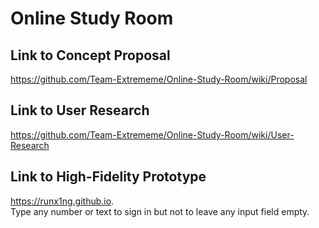 # Online Study Room

## Link to Concept Proposal
https://github.com/Team-Extrememe/Online-Study-Room/wiki/Proposal  

## Link to User Research
https://github.com/Team-Extrememe/Online-Study-Room/wiki/User-Research  

## Link to High-Fidelity Prototype
https://runx1ng.github.io.  
Type any number or text to sign in but not to leave any input field empty.

